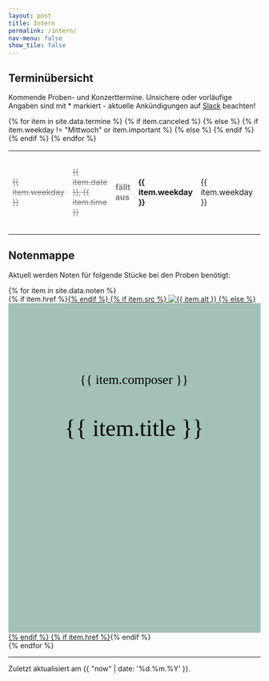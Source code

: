 ```yaml
---
layout: post
title: Intern
permalink: /intern/
nav-menu: false
show_tile: false
---
```


<div class="row">
  <div class="8u 12u$(small)">
  <h2 id="termine">Terminübersicht</h2>
  <p>Kommende Proben- und Konzerttermine. Unsichere oder vorläufige Angaben sind mit * markiert - aktuelle Ankündigungen auf <a href="https://bachchorhagen.slack.com">Slack</a> beachten!</p>
  <table>
  <tbody>
    {% for item in site.data.termine %}
      <tr>
        {% if item.canceled %}
          <td style="color:gray"><del>{{ item.weekday }}</del></td>
          <td style="color:gray"><del>{{ item.date }}, {{ item.time }}</del></td>
          <td><b style="color:gray">fällt aus</b></td>
        {% else %}
          {% if item.weekday != "Mittwoch" or item.important %}
            <td><b>{{ item.weekday }}</b></td>
          {% else %}
            <td>{{ item.weekday }}</td>
          {% endif %}
          <td>{% if item.important %}<b>{% endif %}{{ item.date }}, {{ item.time }}{%if item.important %}</b>{% endif %}</td>
          <td>{% if item.important %}<b>{% endif %}{{ item.notes }}{%if item.important %}</b>{% endif %}</td>
        {% endif %}
      </tr>
    {% endfor %}
  </tbody>
  </table>
  </div>
  <div class="4u$ 12u$(small)">
    <h2 id="noten">Notenmappe</h2>
    <p>Aktuell werden Noten für folgende Stücke bei den Proben benötigt:</p>
    <div class="box alt">
      <div class="row 50% uniform">
        {% for item in site.data.noten %}
          <div class="6u"><span class="image fit">
            {% if item.href %}<a href="{{ item.href }}">{% endif %}
	      {% if item.src %}
	        <img src="{{ item.src | absolute_url }}" alt="{{ item.alt }}" title="{{ item.composer }}: {{ item.title }}"/>
	      {% else %}
		<svg width="100%" viewBox="0 0 174.09584 227.54167" version="1.1" xmlns="http://www.w3.org/2000/svg" xmlns:svg="http://www.w3.org/2000/svg">
    <rect style="fill:#a3c1b8" width="174.09583" height="227.54166" x="0" y="0" />
    <text xml:space="preserve" style="font-style:normal;font-weight:normal;font-size:16px;font-family:serif;text-align:center;text-anchor:middle;fill:#000000" x="86.810208" y="91.46988"><tspan style="font-size:16px;text-align:center;text-anchor:middle" x="86.810208" y="91.469886">{{ item.title }}</tspan></text>
    <text xml:space="preserve" style="font-style:normal;font-weight:normal;font-size:9px;font-family:serif;text-align:center;text-anchor:middle;fill:#000000" x="86.810208" y="55.554012"><tspan style="font-size:9px;text-align:center;text-anchor:middle" x="86.810208" y="55.554012">{{ item.composer }}</tspan></text>
</svg>
	      {% endif %}
	    {% if item.href %}</a>{% endif %}
          </span></div>
        {% endfor %}
      </div>
    </div>
  </div>
</div>
<hr class="major" />
<p>Zuletzt aktualisiert am {{ "now" | date: '%d.%m.%Y' }}.</p>
